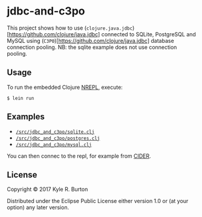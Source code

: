 # jdbc-and-c3po

This project shows how to use (`clojure.java.jdbc`)[https://github.com/clojure/java.jdbc] connected to SQLite, PostgreSQL and MySQL using (`C3P0`)[https://github.com/clojure/java.jdbc] database connection pooling.  NB: the sqlite example does not use connection pooling.

## Usage

To run the embedded Clojure [NREPL](https://github.com/clojure/java.jdbc), execute:

```
$ lein run
```

## Examples

* [`/src/jdbc_and_c3po/sqlite.clj`](/kyleburton/sandbox/tree/master/examples/clojure/jdbc-and-c3po/src/jdbc_and_c3po/sqlite.clj)
* [`/src/jdbc_and_c3po/postgres.clj`](/kyleburton/sandbox/tree/master/examples/clojure/jdbc-and-c3po/src/jdbc_and_c3po/postgres.clj)
* [`/src/jdbc_and_c3po/mysql.clj`](/kyleburton/sandbox/tree/master/examples/clojure/jdbc-and-c3po/src/jdbc_and_c3po/mysql.clj)

You can then connec to the repl, for example from [CIDER](https://github.com/clojure/java.jdbc).

## License

Copyright © 2017 Kyle R. Burton

Distributed under the Eclipse Public License either version 1.0 or (at your option) any later version.
